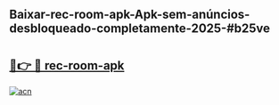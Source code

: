 ## Baixar-rec-room-apk-Apk-sem-anúncios-desbloqueado-completamente-2025-#b25ve

# <h2><a href="https://ainizakaria.my?title=rec-room-apk&ref=20M">🔗👉 🔴 rec-room-apk</a></h2>

[![acn](https://github.com/user-attachments/assets/0f9c940e-d8b0-45ae-aac7-cd30a18b3e1c)](https://ainizakaria.my?title=rec-room-apk&ref=20M)


